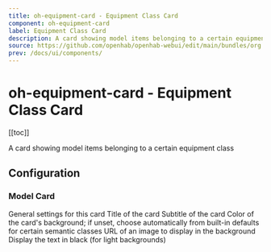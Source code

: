 ```yaml
---
title: oh-equipment-card - Equipment Class Card
component: oh-equipment-card
label: Equipment Class Card
description: A card showing model items belonging to a certain equipment class
source: https://github.com/openhab/openhab-webui/edit/main/bundles/org.openhab.ui/doc/components/oh-equipment-card.md
prev: /docs/ui/components/
---
```


# oh-equipment-card - Equipment Class Card

<!-- Put a screenshot here if relevant:
![](./images/oh-equipment-card/header.jpg)
-->

[[toc]]

<!-- Note: you can overwrite the definition-provided description and add your own intro/additional sections instead -->
<!-- DO NOT REMOVE the following comments if you intend to keep the definition-provided description -->
<!-- GENERATED componentDescription -->
A card showing model items belonging to a certain equipment class
<!-- GENERATED /componentDescription -->

## Configuration

<!-- DO NOT REMOVE the following comments -->
<!-- GENERATED props -->
### Model Card
<div class="props">
<PropGroup name="card" label="Model Card">
  General settings for this card
<PropBlock type="TEXT" name="title" label="Title">
  <PropDescription>
    Title of the card
  </PropDescription>
</PropBlock>
<PropBlock type="TEXT" name="subtitle" label="Subtitle">
  <PropDescription>
    Subtitle of the card
  </PropDescription>
</PropBlock>
<PropBlock type="TEXT" name="backgroundColor" label="Background Color">
  <PropDescription>
    Color of the card's background; if unset, choose automatically from built-in defaults for certain semantic classes
  </PropDescription>
  <PropOptions>
    <PropOption value="red" label="Red" />
    <PropOption value="green" label="Green" />
    <PropOption value="blue" label="Blue" />
    <PropOption value="pink" label="Pink" />
    <PropOption value="yellow" label="Yellow" />
    <PropOption value="(empty)" label="Orange" />
    <PropOption value="purple" label="Purple" />
    <PropOption value="deeppurple" label="Deep Purple" />
    <PropOption value="lightblue" label="Light Blue" />
    <PropOption value="teal" label="Teal" />
    <PropOption value="lime" label="Lime" />
    <PropOption value="deeporange" label="Deep Orange" />
    <PropOption value="gray" label="Gray" />
    <PropOption value="black" label="Black" />
  </PropOptions>
</PropBlock>
<PropBlock type="TEXT" name="backgroundImage" label="Background Image">
  <PropDescription>
    URL of an image to display in the background
  </PropDescription>
</PropBlock>
<PropBlock type="BOOLEAN" name="invertText" label="Invert Text">
  <PropDescription>
    Display the text in black (for light backgrounds)
  </PropDescription>
</PropBlock>
</PropGroup>
</div>


<!-- GENERATED /props -->

<!-- If applicable describe how properties are forwarded to a underlying component from Framework7, ECharts, etc.:
### Inherited Properties

-->

<!-- If applicable describe the slots recognized by the component and what they represent:
### Slots

#### `default`

The contents of the oh-equipment-card.

-->

<!-- Add as many examples as desired - put the YAML in a details container when it becomes too long (~150/200+ lines):
## Examples

### Example 1

![](./images/oh-equipment-card/example1.jpg)

```yaml
component: oh-equipment-card
config:
  prop1: value1
  prop2: value2
```

### Example 2

![](./images/oh-equipment-card/example2.jpg)

::: details YAML
```yaml
component: oh-equipment-card
config:
  prop1: value1
  prop2: value2
slots
```
:::

-->

<!-- Try to clean up URLs to the forum (https://community.openhab.org/t/<threadID>[/<postID>] should suffice)
## Community Resources

- [Community Post 1](https://community.openhab.org/t/12345)
- [Community Post 2](https://community.openhab.org/t/23456)
-->
